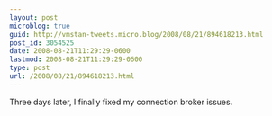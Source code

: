 ```yaml
---
layout: post
microblog: true
guid: http://vmstan-tweets.micro.blog/2008/08/21/894618213.html
post_id: 3054525
date: 2008-08-21T11:29:29-0600
lastmod: 2008-08-21T11:29:29-0600
type: post
url: /2008/08/21/894618213.html
---
```

Three days later, I finally fixed my connection broker issues.
